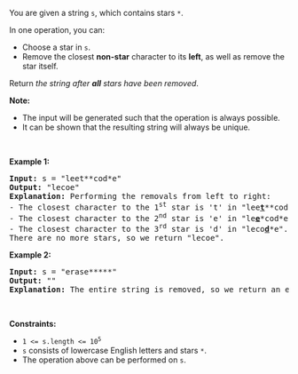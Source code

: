 <div class="xFUwe" data-track-load="description_content"><p>You are given a string <code>s</code>, which contains stars <code>*</code>.</p>

<p>In one operation, you can:</p>

<ul>
	<li>Choose a star in <code>s</code>.</li>
	<li>Remove the closest <strong>non-star</strong> character to its <strong>left</strong>, as well as remove the star itself.</li>
</ul>

<p>Return <em>the string after <strong>all</strong> stars have been removed</em>.</p>

<p><strong>Note:</strong></p>

<ul>
	<li>The input will be generated such that the operation is always possible.</li>
	<li>It can be shown that the resulting string will always be unique.</li>
</ul>

<p>&nbsp;</p>
<p><strong class="example">Example 1:</strong></p>

<pre><strong>Input:</strong> s = "leet**cod*e"
<strong>Output:</strong> "lecoe"
<strong>Explanation:</strong> Performing the removals from left to right:
- The closest character to the 1<sup>st</sup> star is 't' in "lee<strong><u>t</u></strong>**cod*e". s becomes "lee*cod*e".
- The closest character to the 2<sup>nd</sup> star is 'e' in "le<strong><u>e</u></strong>*cod*e". s becomes "lecod*e".
- The closest character to the 3<sup>rd</sup> star is 'd' in "leco<strong><u>d</u></strong>*e". s becomes "lecoe".
There are no more stars, so we return "lecoe".</pre>

<p><strong class="example">Example 2:</strong></p>

<pre><strong>Input:</strong> s = "erase*****"
<strong>Output:</strong> ""
<strong>Explanation:</strong> The entire string is removed, so we return an empty string.
</pre>

<p>&nbsp;</p>
<p><strong>Constraints:</strong></p>

<ul>
	<li><code>1 &lt;= s.length &lt;= 10<sup>5</sup></code></li>
	<li><code>s</code> consists of lowercase English letters and stars <code>*</code>.</li>
	<li>The operation above can be performed on <code>s</code>.</li>
</ul>
</div>
